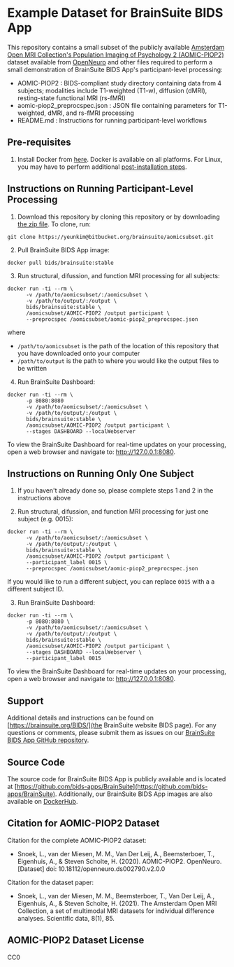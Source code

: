 # Example Dataset for BrainSuite BIDS App #
This repository contains a small subset of the publicly available [Amsterdam Open MRI Collection's Population Imaging of Psychology 2 (AOMIC-PIOP2)](https://openneuro.org/datasets/ds002790/versions/2.0.0) dataset available from [OpenNeuro](openneuro.org) and other files required to perform a small demonstration of BrainSuite BIDS App's participant-level processing:

* AOMIC-PIOP2 : BIDS-compliant study directory containing data from 4 subjects; modalities include T1-weighted (T1-w), diffusion (dMRI), resting-state functional MRI (rs-fMRI)
* aomic-piop2_preprocspec.json : JSON file containing parameters for T1-weighted, dMRI, and rs-fMRI processing
* README.md : Instructions for running participant-level workflows

## Pre-requisites ##
1. Install Docker from [here](https://docs.docker.com/install/). Docker is available on all platforms. For Linux, you may have to perform additional [post-installation steps](https://docs.docker.com/engine/install/linux-postinstall/).

## Instructions on Running Participant-Level Processing ##
1. Download this repository by cloning this repository or by downloading [the zip file](https://github.com/BrainSuite/BrainSuiteBIDSAppSampleData/archive/refs/heads/master.zip). To clone, run:
```
git clone https://yeunkim@bitbucket.org/brainsuite/aomicsubset.git
```

2. Pull BrainSuite BIDS App image:
```
docker pull bids/brainsuite:stable
```

3. Run structural, difussion, and function MRI processing for all subjects:
```
docker run -ti --rm \
      -v /path/to/aomicsubset/:/aomicsubset \
	  -v /path/to/output/:/output \
      bids/brainsuite:stable \
      /aomicsubset/AOMIC-PIOP2 /output participant \
	  --preprocspec /aomicsubset/aomic-piop2_preprocspec.json
``` 
where

* `/path/to/aomicsubset` is the path of the location of this repository that you have downloaded onto your computer
* `/path/to/output` is the path to where you would like the output files to be written

4. Run BrainSuite Dashboard:
```
docker run -ti --rm \
      -p 8080:8080
      -v /path/to/aomicsubset/:/aomicsubset \
      -v /path/to/output/:/output \
      bids/brainsuite:stable \
      /aomicsubset/AOMIC-PIOP2 /output participant \
	  --stages DASHBOARD --localWebserver
```
To view the BrainSuite Dashboard for real-time updates on your processing, open a web browser and navigate to: http://127.0.0.1:8080.

## Instructions on Running Only One Subject ##
1. If you haven't already done so, please complete steps 1 and 2 in the instructions above

2.  Run structural, difussion, and function MRI processing for just one subject (e.g. 0015):
```
docker run -ti --rm \
      -v /path/to/aomicsubset/:/aomicsubset \
	  -v /path/to/output/:/output \
      bids/brainsuite:stable \
      /aomicsubset/AOMIC-PIOP2 /output participant \ 
	  --participant_label 0015 \
	  --preprocspec /aomicsubset/aomic-piop2_preprocspec.json 
``` 
If you would like to run a different subject, you can replace `0015` with a a different subject ID.

3. Run BrainSuite Dashboard:
```
docker run -ti --rm \
      -p 8080:8080 \
      -v /path/to/aomicsubset/:/aomicsubset \
      -v /path/to/output/:/output \
      bids/brainsuite:stable \
      /aomicsubset/AOMIC-PIOP2 /output participant \
	  --stages DASHBOARD --localWebserver \
	  --participant_label 0015 
```
To view the BrainSuite Dashboard for real-time updates on your processing, open a web browser and navigate to: http://127.0.0.1:8080.

## Support ##
Additional details and instructions can be found on [https://brainsuite.org/BIDS/](the BrainSuite website BIDS page). For any questions or comments, please submit them as issues on our [BrainSuite BIDS App GitHub repository](https://github.com/bids-apps/BrainSuite).

## Source Code ##
The source code for BrainSuite BIDS App is publicly available and is located at [https://github.com/bids-apps/BrainSuite](https://github.com/bids-apps/BrainSuite). Additionally, our BrainSuite BIDS App images are also available on [DockerHub](https://hub.docker.com/r/bids/brainsuite/).

## Citation for AOMIC-PIOP2 Dataset ##
Citation for the complete AOMIC-PIOP2 dataset:
* Snoek, L., van der Miesen, M. M., Van Der Leij, A., Beemsterboer, T., Eigenhuis, A., & Steven Scholte, H. (2020). AOMIC-PIOP2. OpenNeuro. [Dataset] doi: 10.18112/openneuro.ds002790.v2.0.0

Citation for the dataset paper:
* Snoek, L., van der Miesen, M. M., Beemsterboer, T., Van Der Leij, A., Eigenhuis, A., & Steven Scholte, H. (2021). The Amsterdam Open MRI Collection, a set of multimodal MRI datasets for individual difference analyses. Scientific data, 8(1), 85.

## AOMIC-PIOP2 Dataset License ##
CC0
